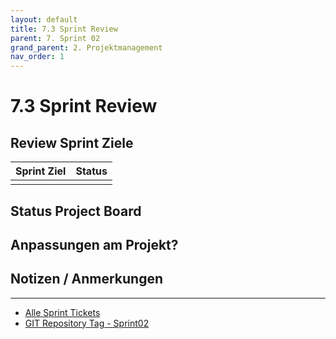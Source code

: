 ```yaml
---
layout: default
title: 7.3 Sprint Review
parent: 7. Sprint 02
grand_parent: 2. Projektmanagement
nav_order: 1
---
```


# 7.3 Sprint Review

## Review Sprint Ziele

| **Sprint Ziel** | **Status** |
| --------------- | ---------- |
|                 |            |

## Status Project Board

## Anpassungen am Projekt?

## Notizen / Anmerkungen

---

- [Alle Sprint Tickets](https://github.com/orgs/Cloud-native-engineering/projects/3/views/1?filterQuery=sprint%3A%22Sprint+2%22)
- [GIT Repository Tag - Sprint02](https://github.com/Cloud-native-engineering/sem01_aws/releases/tag/sprint-02)
